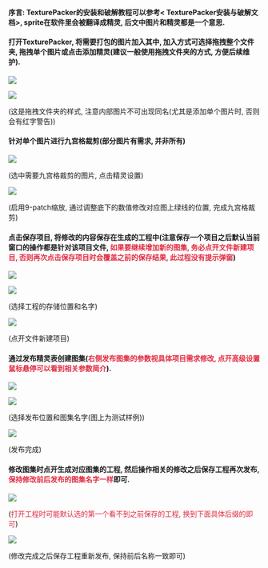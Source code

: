 #### 序言: TexturePacker的安装和破解教程可以参考< TexturePacker安装与破解文档>, sprite在软件里会被翻译成精灵, 后文中图片和精灵都是一个意思.
#### 打开TexturePacker, 将需要打包的图片加入其中, 加入方式可选择拖拽整个文件夹, 拖拽单个图片或点击添加精灵(建议一般使用拖拽文件夹的方式, 方便后续维护).
![](https://cdn.nlark.com/yuque/0/2024/png/43288772/1712820063836-771c284b-ee3a-461b-8baa-83ea517c3ad4.png)

![](https://cdn.nlark.com/yuque/0/2024/png/43288772/1712820072975-336ea56b-652a-4df9-b6dd-0f87240603cf.png)

(这是拖拽文件夹的样式, 注意内部图片不可出现同名(尤其是添加单个图片时, 否则会有红字警告))

#### 针对单个图片进行九宫格裁剪(部分图片有需求, 并非所有)
![](https://cdn.nlark.com/yuque/0/2024/png/43288772/1712820082779-db004617-4a1e-426d-bedf-7ef3ceb977be.png)

(选中需要九宫格裁剪的图片, 点击精灵设置)

![](https://cdn.nlark.com/yuque/0/2024/png/43288772/1712820091881-795b88b8-60b8-460d-b17d-bad7808fdc8c.png)

(启用9-patch缩放, 通过调整底下的数值修改对应图上绿线的位置, 完成九宫格裁剪)

#### 点击保存项目, 将修改的内容保存在生成的工程中(注意保存一个项目之后默认当前窗口的操作都是针对该项目文件, <font style="color:#DF2A3F;">如果要继续增加新的图集, 务必点开文件新建项目, 否则再次点击保存项目时会覆盖之前的保存结果, 此过程没有提示弹窗</font>)
![](https://cdn.nlark.com/yuque/0/2024/png/43288772/1712820109473-2f1a91c1-e1e8-4555-8876-5d15f2e9c059.png)

![](https://cdn.nlark.com/yuque/0/2024/png/43288772/1712820125419-db3d71f1-c700-48ce-a7c7-c5b4ffb981a5.png)

(选择工程的存储位置和名字)

![](https://cdn.nlark.com/yuque/0/2024/png/43288772/1712820139530-10f654bf-7fe0-41ad-afe0-e972b5b0fbc4.png)

(点开文件新建项目)

#### 通过发布精灵表创建图集(<font style="color:#DF2A3F;">右侧发布图集的参数视具体项目需求修改, 点开高级设置鼠标悬停可以看到相关参数简介</font>).
![](https://cdn.nlark.com/yuque/0/2024/png/43288772/1712820152469-b49cd05e-620f-49b1-b78e-b12b5079c341.png)

![](https://cdn.nlark.com/yuque/0/2024/png/43288772/1712820159339-bdf5e486-b52f-4222-a7f6-83ba77fbaf90.png)

(选择发布位置和图集名字(图上为测试样例))

![](https://cdn.nlark.com/yuque/0/2024/png/43288772/1712820167511-f526cbbb-fc95-4f23-a2a0-1f4603e276fe.png)

(发布完成)

#### 修改图集时点开生成对应图集的工程, 然后操作相关的修改之后保存工程再次发布, <font style="color:#DF2A3F;">保持修改前后发布的图集名字一样</font>即可.
![](https://cdn.nlark.com/yuque/0/2024/png/43288772/1712820176256-1a91bff3-f5fa-45d6-ba8f-747faf947fc9.png)

(<font style="color:#DF2A3F;">打开工程时可能默认选的第一个看不到之前保存的工程, 换到下面具体后缀的即可</font>)

![](https://cdn.nlark.com/yuque/0/2024/png/43288772/1712820182662-ac46c576-95fd-43ff-9dfe-d3807c04e932.png)

(修改完成之后保存工程重新发布, 保持前后名称一致即可)

